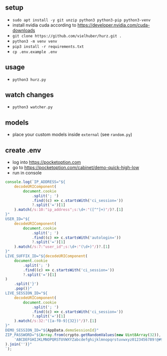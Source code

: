 ## setup

-   `sudo apt install -y git unzip python3 python3-pip python3-venv`
-   install nvidia cuda according to https://developer.nvidia.com/cuda-downloads
-   `git clone https://github.com/vielhuber/hurz.git .`
-   `python3 -m venv venv`
-   `pip3 install -r requirements.txt`
-   `cp .env.example .env`

## usage

-   `python3 hurz.py`

## watch changes

-   `python3 watcher.py`

## models

-   place your custom models inside `external` (see `random.py`)

## create .env

-   log into https://pocketoption.com
-   go to https://pocketoption.com/cabinet/demo-quick-high-low
-   run in console

```js
console.log(`IP_ADDRESS="${
    decodeURIComponent(
        document.cookie
            .split('; ')
            .find((c) => c.startsWith('ci_session='))
            ?.split('=')[1]
    ).match(/s:10:"ip_address";s:\d+:"([^"]+)"/)?.[1]
}"
USER_ID="${
    decodeURIComponent(
        document.cookie
            .split('; ')
            .find((c) => c.startsWith('autologin='))
            ?.split('=')[1]
    ).match(/s:7:"user_id";s:\d+:"(\d+)"/)?.[1]
}"
LIVE_SUFFIX_ID="${decodeURIComponent(
    document.cookie
        .split('; ')
        .find((c) => c.startsWith('ci_session='))
        ?.split('=')[1]
)
    .split('}')
    .pop()}"
LIVE_SESSION_ID="${
    decodeURIComponent(
        document.cookie
            .split('; ')
            .find((c) => c.startsWith('ci_session='))
            ?.split('=')[1]
    ).match(/s:32:"([a-f0-9]{32})"/)?.[1]
}"
DEMO_SESSION_ID="${AppData.demoSessionId}"
ZIP_PASSWORD="${Array.from(crypto.getRandomValues(new Uint8Array(32)), (x) =>
    'ABCDEFGHIJKLMNOPQRSTUVWXYZabcdefghijklmnopqrstuvwxyz0123456789!@#$%^&*()_+-=[]{}|;:,.<>?'.charAt(x % 89)
).join('')}"
`);
```
